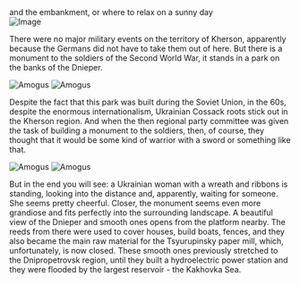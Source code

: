 <section>
    <title> Park of Glory </title>
    <subtitle> and the embankment, or where to relax on a sunny day </subtitle>
</section>

<imgrow>
    <pic image_file="park.png" alt="Park of glory" />
    <img src = "https://find-way.com.ua/components/com_jshopping/files/img_products/_DSC0255.jpg" alt = "Image" />
</imgrow>

There were no major military events on the territory of Kherson, apparently because the Germans did not have to take them out of here. But there is a monument to the soldiers of the Second World War, it stands in a park on the banks of the Dnieper.

<imgrow>
    <img src = "https://find-way.com.ua/components/com_jshopping/files/img_products/_DSC0254.jpg" alt = "Amogus" />
    <img src = "https://find-way.com.ua/components/com_jshopping/files/img_products/DJI_0593-325.jpg" alt = "Amogus" />
</imgrow>

Despite the fact that this park was built during the Soviet Union, in the 60s, despite the enormous internationalism, Ukrainian Cossack roots stick out in the Kherson region. And when the then regional party committee was given the task of building a monument to the soldiers, then, of course, they thought that it would be some kind of warrior with a sword or something like that.

<imgrow>
    <img src = "https://find-way.com.ua/components/com_jshopping/files/img_products/_DSC0551.jpg" alt = "Amogus" />
    <img src = "https://find-way.com.ua/components/com_jshopping/files/img_products/_DSC0248.jpg" alt = "Amogus" />
</imgrow>

But in the end you will see: a Ukrainian woman with a wreath and ribbons is standing, looking into the distance and, apparently, waiting for someone. She seems pretty cheerful. Closer, the monument seems even more grandiose and fits perfectly into the surrounding landscape. A beautiful view of the Dnieper and smooth ones opens from the platform nearby. The reeds from there were used to cover houses, build boats, fences, and they also became the main raw material for the Tsyurupinsky paper mill, which, unfortunately, is now closed. These smooth ones previously stretched to the Dnipropetrovsk region, until they built a hydroelectric power station and they were flooded by the largest reservoir - the Kakhovka Sea.
